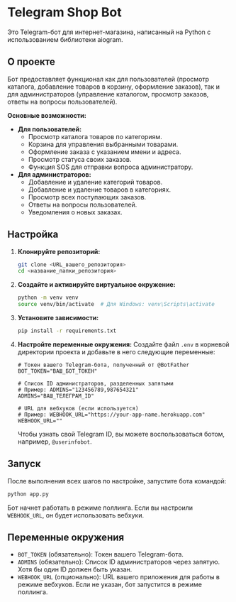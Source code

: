 
# Telegram Shop Bot

Это Telegram-бот для интернет-магазина, написанный на Python с использованием библиотеки aiogram.

## О проекте

Бот предоставляет функционал как для пользователей (просмотр каталога, добавление товаров в корзину, оформление заказов), так и для администраторов (управление каталогом, просмотр заказов, ответы на вопросы пользователей).

**Основные возможности:**
*   **Для пользователей:**
    *   Просмотр каталога товаров по категориям.
    *   Корзина для управления выбранными товарами.
    *   Оформление заказа с указанием имени и адреса.
    *   Просмотр статуса своих заказов.
    *   Функция SOS для отправки вопроса администратору.
*   **Для администраторов:**
    *   Добавление и удаление категорий товаров.
    *   Добавление и удаление товаров в категориях.
    *   Просмотр всех поступающих заказов.
    *   Ответы на вопросы пользователей.
    *   Уведомления о новых заказах.

## Настройка

1.  **Клонируйте репозиторий:**
    ```bash
    git clone <URL_вашего_репозитория>
    cd <название_папки_репозитория>
    ```

2.  **Создайте и активируйте виртуальное окружение:**
    ```bash
    python -m venv venv
    source venv/bin/activate  # Для Windows: venv\Scripts\activate
    ```

3.  **Установите зависимости:**
    ```bash
    pip install -r requirements.txt
    ```

4.  **Настройте переменные окружения:**
    Создайте файл `.env` в корневой директории проекта и добавьте в него следующие переменные:

    ```dotenv
    # Токен вашего Telegram-бота, полученный от @BotFather
    BOT_TOKEN="ВАШ_БОТ_ТОКЕН"

    # Список ID администраторов, разделенных запятыми
    # Пример: ADMINS="123456789,987654321"
    ADMINS="ВАШ_ТЕЛЕГРАМ_ID"

    # URL для вебхуков (если используется)
    # Пример: WEBHOOK_URL="https://your-app-name.herokuapp.com"
    WEBHOOK_URL=""
    ```

    Чтобы узнать свой Telegram ID, вы можете воспользоваться ботом, например, `@userinfobot`.

## Запуск

После выполнения всех шагов по настройке, запустите бота командой:

```bash
python app.py
```

Бот начнет работать в режиме поллинга. Если вы настроили `WEBHOOK_URL`, он будет использовать вебхуки.

## Переменные окружения

*   `BOT_TOKEN` (обязательно): Токен вашего Telegram-бота.
*   `ADMINS` (обязательно): Список ID администраторов через запятую. Хотя бы один ID должен быть указан.
*   `WEBHOOK_URL` (опционально): URL вашего приложения для работы в режиме вебхуков. Если не указан, бот запустится в режиме поллинга.
